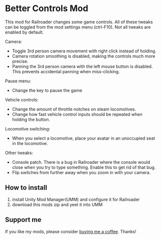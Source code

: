 ﻿# Better Controls Mod

This mod for Railroader changes some game controls. All of these tweaks can be toggled from the mod settings menu (ctrl-F10). Not all tweaks are enabled by default.

Camera:
- Toggle 3rd person camera movement with right click instead of holding.
- Camera rotation smoothing is disabled, making the controls much more precise.
- Panning the 3rd person camera with the left mouse button is disabled. This prevents accidental panning when miss-clicking.

Pause menu:
- Change the key to pause the game

Vehicle controls:
- Change the amount of throttle notches on steam locomotives.
- Change how fast vehicle control inputs should be repeated when holding the button.

Locomotive switching:  
- When you select a locomotive, place your avatar in an unoccupied seat in the locomotive.

Other tweaks:  
- Console patch. There is a bug in Railroader where the console would close when you try to type something. Enable this to get rid of that bug.
- Flip switches from further away when you zoom in with your camera.

## How to install

1. install Unity Mod Manager(UMM) and configure it for Railroader
2. download this mods zip and yeet it into UMM

## Support me

If you like my mods, please consider [buying me a coffee](https://ko-fi.com/tostiman). Thanks!
